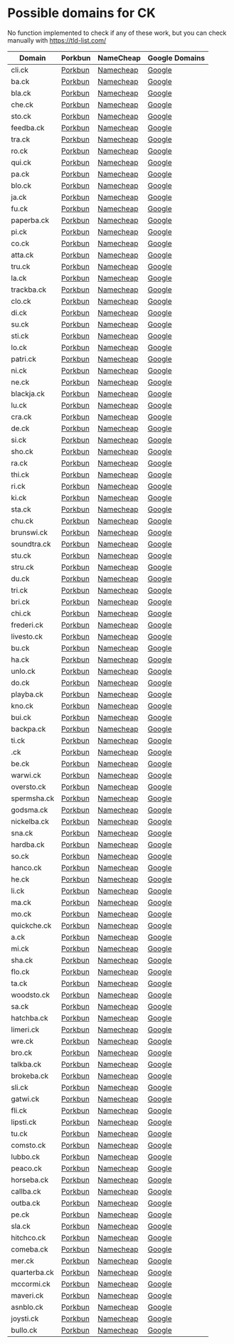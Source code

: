 # Possible domains for CK

No function implemented to check if any of these work, but you can check manually with https://tld-list.com/

| Domain | Porkbun | NameCheap | Google Domains |
|---|---|---|---|
| cli.ck | [Porkbun](https://porkbun.com/checkout/search?prb=e814663da1&tlds=&idnLanguage=&search=search&q=cli.ck) | [Namecheap](https://www.namecheap.com/domains/registration/results/?domain=cli.ck) | [Google](https://domains.google.com/registrar/search?searchTerm=cli.ck) |
| ba.ck | [Porkbun](https://porkbun.com/checkout/search?prb=e814663da1&tlds=&idnLanguage=&search=search&q=ba.ck) | [Namecheap](https://www.namecheap.com/domains/registration/results/?domain=ba.ck) | [Google](https://domains.google.com/registrar/search?searchTerm=ba.ck) |
| bla.ck | [Porkbun](https://porkbun.com/checkout/search?prb=e814663da1&tlds=&idnLanguage=&search=search&q=bla.ck) | [Namecheap](https://www.namecheap.com/domains/registration/results/?domain=bla.ck) | [Google](https://domains.google.com/registrar/search?searchTerm=bla.ck) |
| che.ck | [Porkbun](https://porkbun.com/checkout/search?prb=e814663da1&tlds=&idnLanguage=&search=search&q=che.ck) | [Namecheap](https://www.namecheap.com/domains/registration/results/?domain=che.ck) | [Google](https://domains.google.com/registrar/search?searchTerm=che.ck) |
| sto.ck | [Porkbun](https://porkbun.com/checkout/search?prb=e814663da1&tlds=&idnLanguage=&search=search&q=sto.ck) | [Namecheap](https://www.namecheap.com/domains/registration/results/?domain=sto.ck) | [Google](https://domains.google.com/registrar/search?searchTerm=sto.ck) |
| feedba.ck | [Porkbun](https://porkbun.com/checkout/search?prb=e814663da1&tlds=&idnLanguage=&search=search&q=feedba.ck) | [Namecheap](https://www.namecheap.com/domains/registration/results/?domain=feedba.ck) | [Google](https://domains.google.com/registrar/search?searchTerm=feedba.ck) |
| tra.ck | [Porkbun](https://porkbun.com/checkout/search?prb=e814663da1&tlds=&idnLanguage=&search=search&q=tra.ck) | [Namecheap](https://www.namecheap.com/domains/registration/results/?domain=tra.ck) | [Google](https://domains.google.com/registrar/search?searchTerm=tra.ck) |
| ro.ck | [Porkbun](https://porkbun.com/checkout/search?prb=e814663da1&tlds=&idnLanguage=&search=search&q=ro.ck) | [Namecheap](https://www.namecheap.com/domains/registration/results/?domain=ro.ck) | [Google](https://domains.google.com/registrar/search?searchTerm=ro.ck) |
| qui.ck | [Porkbun](https://porkbun.com/checkout/search?prb=e814663da1&tlds=&idnLanguage=&search=search&q=qui.ck) | [Namecheap](https://www.namecheap.com/domains/registration/results/?domain=qui.ck) | [Google](https://domains.google.com/registrar/search?searchTerm=qui.ck) |
| pa.ck | [Porkbun](https://porkbun.com/checkout/search?prb=e814663da1&tlds=&idnLanguage=&search=search&q=pa.ck) | [Namecheap](https://www.namecheap.com/domains/registration/results/?domain=pa.ck) | [Google](https://domains.google.com/registrar/search?searchTerm=pa.ck) |
| blo.ck | [Porkbun](https://porkbun.com/checkout/search?prb=e814663da1&tlds=&idnLanguage=&search=search&q=blo.ck) | [Namecheap](https://www.namecheap.com/domains/registration/results/?domain=blo.ck) | [Google](https://domains.google.com/registrar/search?searchTerm=blo.ck) |
| ja.ck | [Porkbun](https://porkbun.com/checkout/search?prb=e814663da1&tlds=&idnLanguage=&search=search&q=ja.ck) | [Namecheap](https://www.namecheap.com/domains/registration/results/?domain=ja.ck) | [Google](https://domains.google.com/registrar/search?searchTerm=ja.ck) |
| fu.ck | [Porkbun](https://porkbun.com/checkout/search?prb=e814663da1&tlds=&idnLanguage=&search=search&q=fu.ck) | [Namecheap](https://www.namecheap.com/domains/registration/results/?domain=fu.ck) | [Google](https://domains.google.com/registrar/search?searchTerm=fu.ck) |
| paperba.ck | [Porkbun](https://porkbun.com/checkout/search?prb=e814663da1&tlds=&idnLanguage=&search=search&q=paperba.ck) | [Namecheap](https://www.namecheap.com/domains/registration/results/?domain=paperba.ck) | [Google](https://domains.google.com/registrar/search?searchTerm=paperba.ck) |
| pi.ck | [Porkbun](https://porkbun.com/checkout/search?prb=e814663da1&tlds=&idnLanguage=&search=search&q=pi.ck) | [Namecheap](https://www.namecheap.com/domains/registration/results/?domain=pi.ck) | [Google](https://domains.google.com/registrar/search?searchTerm=pi.ck) |
| co.ck | [Porkbun](https://porkbun.com/checkout/search?prb=e814663da1&tlds=&idnLanguage=&search=search&q=co.ck) | [Namecheap](https://www.namecheap.com/domains/registration/results/?domain=co.ck) | [Google](https://domains.google.com/registrar/search?searchTerm=co.ck) |
| atta.ck | [Porkbun](https://porkbun.com/checkout/search?prb=e814663da1&tlds=&idnLanguage=&search=search&q=atta.ck) | [Namecheap](https://www.namecheap.com/domains/registration/results/?domain=atta.ck) | [Google](https://domains.google.com/registrar/search?searchTerm=atta.ck) |
| tru.ck | [Porkbun](https://porkbun.com/checkout/search?prb=e814663da1&tlds=&idnLanguage=&search=search&q=tru.ck) | [Namecheap](https://www.namecheap.com/domains/registration/results/?domain=tru.ck) | [Google](https://domains.google.com/registrar/search?searchTerm=tru.ck) |
| la.ck | [Porkbun](https://porkbun.com/checkout/search?prb=e814663da1&tlds=&idnLanguage=&search=search&q=la.ck) | [Namecheap](https://www.namecheap.com/domains/registration/results/?domain=la.ck) | [Google](https://domains.google.com/registrar/search?searchTerm=la.ck) |
| trackba.ck | [Porkbun](https://porkbun.com/checkout/search?prb=e814663da1&tlds=&idnLanguage=&search=search&q=trackba.ck) | [Namecheap](https://www.namecheap.com/domains/registration/results/?domain=trackba.ck) | [Google](https://domains.google.com/registrar/search?searchTerm=trackba.ck) |
| clo.ck | [Porkbun](https://porkbun.com/checkout/search?prb=e814663da1&tlds=&idnLanguage=&search=search&q=clo.ck) | [Namecheap](https://www.namecheap.com/domains/registration/results/?domain=clo.ck) | [Google](https://domains.google.com/registrar/search?searchTerm=clo.ck) |
| di.ck | [Porkbun](https://porkbun.com/checkout/search?prb=e814663da1&tlds=&idnLanguage=&search=search&q=di.ck) | [Namecheap](https://www.namecheap.com/domains/registration/results/?domain=di.ck) | [Google](https://domains.google.com/registrar/search?searchTerm=di.ck) |
| su.ck | [Porkbun](https://porkbun.com/checkout/search?prb=e814663da1&tlds=&idnLanguage=&search=search&q=su.ck) | [Namecheap](https://www.namecheap.com/domains/registration/results/?domain=su.ck) | [Google](https://domains.google.com/registrar/search?searchTerm=su.ck) |
| sti.ck | [Porkbun](https://porkbun.com/checkout/search?prb=e814663da1&tlds=&idnLanguage=&search=search&q=sti.ck) | [Namecheap](https://www.namecheap.com/domains/registration/results/?domain=sti.ck) | [Google](https://domains.google.com/registrar/search?searchTerm=sti.ck) |
| lo.ck | [Porkbun](https://porkbun.com/checkout/search?prb=e814663da1&tlds=&idnLanguage=&search=search&q=lo.ck) | [Namecheap](https://www.namecheap.com/domains/registration/results/?domain=lo.ck) | [Google](https://domains.google.com/registrar/search?searchTerm=lo.ck) |
| patri.ck | [Porkbun](https://porkbun.com/checkout/search?prb=e814663da1&tlds=&idnLanguage=&search=search&q=patri.ck) | [Namecheap](https://www.namecheap.com/domains/registration/results/?domain=patri.ck) | [Google](https://domains.google.com/registrar/search?searchTerm=patri.ck) |
| ni.ck | [Porkbun](https://porkbun.com/checkout/search?prb=e814663da1&tlds=&idnLanguage=&search=search&q=ni.ck) | [Namecheap](https://www.namecheap.com/domains/registration/results/?domain=ni.ck) | [Google](https://domains.google.com/registrar/search?searchTerm=ni.ck) |
| ne.ck | [Porkbun](https://porkbun.com/checkout/search?prb=e814663da1&tlds=&idnLanguage=&search=search&q=ne.ck) | [Namecheap](https://www.namecheap.com/domains/registration/results/?domain=ne.ck) | [Google](https://domains.google.com/registrar/search?searchTerm=ne.ck) |
| blackja.ck | [Porkbun](https://porkbun.com/checkout/search?prb=e814663da1&tlds=&idnLanguage=&search=search&q=blackja.ck) | [Namecheap](https://www.namecheap.com/domains/registration/results/?domain=blackja.ck) | [Google](https://domains.google.com/registrar/search?searchTerm=blackja.ck) |
| lu.ck | [Porkbun](https://porkbun.com/checkout/search?prb=e814663da1&tlds=&idnLanguage=&search=search&q=lu.ck) | [Namecheap](https://www.namecheap.com/domains/registration/results/?domain=lu.ck) | [Google](https://domains.google.com/registrar/search?searchTerm=lu.ck) |
| cra.ck | [Porkbun](https://porkbun.com/checkout/search?prb=e814663da1&tlds=&idnLanguage=&search=search&q=cra.ck) | [Namecheap](https://www.namecheap.com/domains/registration/results/?domain=cra.ck) | [Google](https://domains.google.com/registrar/search?searchTerm=cra.ck) |
| de.ck | [Porkbun](https://porkbun.com/checkout/search?prb=e814663da1&tlds=&idnLanguage=&search=search&q=de.ck) | [Namecheap](https://www.namecheap.com/domains/registration/results/?domain=de.ck) | [Google](https://domains.google.com/registrar/search?searchTerm=de.ck) |
| si.ck | [Porkbun](https://porkbun.com/checkout/search?prb=e814663da1&tlds=&idnLanguage=&search=search&q=si.ck) | [Namecheap](https://www.namecheap.com/domains/registration/results/?domain=si.ck) | [Google](https://domains.google.com/registrar/search?searchTerm=si.ck) |
| sho.ck | [Porkbun](https://porkbun.com/checkout/search?prb=e814663da1&tlds=&idnLanguage=&search=search&q=sho.ck) | [Namecheap](https://www.namecheap.com/domains/registration/results/?domain=sho.ck) | [Google](https://domains.google.com/registrar/search?searchTerm=sho.ck) |
| ra.ck | [Porkbun](https://porkbun.com/checkout/search?prb=e814663da1&tlds=&idnLanguage=&search=search&q=ra.ck) | [Namecheap](https://www.namecheap.com/domains/registration/results/?domain=ra.ck) | [Google](https://domains.google.com/registrar/search?searchTerm=ra.ck) |
| thi.ck | [Porkbun](https://porkbun.com/checkout/search?prb=e814663da1&tlds=&idnLanguage=&search=search&q=thi.ck) | [Namecheap](https://www.namecheap.com/domains/registration/results/?domain=thi.ck) | [Google](https://domains.google.com/registrar/search?searchTerm=thi.ck) |
| ri.ck | [Porkbun](https://porkbun.com/checkout/search?prb=e814663da1&tlds=&idnLanguage=&search=search&q=ri.ck) | [Namecheap](https://www.namecheap.com/domains/registration/results/?domain=ri.ck) | [Google](https://domains.google.com/registrar/search?searchTerm=ri.ck) |
| ki.ck | [Porkbun](https://porkbun.com/checkout/search?prb=e814663da1&tlds=&idnLanguage=&search=search&q=ki.ck) | [Namecheap](https://www.namecheap.com/domains/registration/results/?domain=ki.ck) | [Google](https://domains.google.com/registrar/search?searchTerm=ki.ck) |
| sta.ck | [Porkbun](https://porkbun.com/checkout/search?prb=e814663da1&tlds=&idnLanguage=&search=search&q=sta.ck) | [Namecheap](https://www.namecheap.com/domains/registration/results/?domain=sta.ck) | [Google](https://domains.google.com/registrar/search?searchTerm=sta.ck) |
| chu.ck | [Porkbun](https://porkbun.com/checkout/search?prb=e814663da1&tlds=&idnLanguage=&search=search&q=chu.ck) | [Namecheap](https://www.namecheap.com/domains/registration/results/?domain=chu.ck) | [Google](https://domains.google.com/registrar/search?searchTerm=chu.ck) |
| brunswi.ck | [Porkbun](https://porkbun.com/checkout/search?prb=e814663da1&tlds=&idnLanguage=&search=search&q=brunswi.ck) | [Namecheap](https://www.namecheap.com/domains/registration/results/?domain=brunswi.ck) | [Google](https://domains.google.com/registrar/search?searchTerm=brunswi.ck) |
| soundtra.ck | [Porkbun](https://porkbun.com/checkout/search?prb=e814663da1&tlds=&idnLanguage=&search=search&q=soundtra.ck) | [Namecheap](https://www.namecheap.com/domains/registration/results/?domain=soundtra.ck) | [Google](https://domains.google.com/registrar/search?searchTerm=soundtra.ck) |
| stu.ck | [Porkbun](https://porkbun.com/checkout/search?prb=e814663da1&tlds=&idnLanguage=&search=search&q=stu.ck) | [Namecheap](https://www.namecheap.com/domains/registration/results/?domain=stu.ck) | [Google](https://domains.google.com/registrar/search?searchTerm=stu.ck) |
| stru.ck | [Porkbun](https://porkbun.com/checkout/search?prb=e814663da1&tlds=&idnLanguage=&search=search&q=stru.ck) | [Namecheap](https://www.namecheap.com/domains/registration/results/?domain=stru.ck) | [Google](https://domains.google.com/registrar/search?searchTerm=stru.ck) |
| du.ck | [Porkbun](https://porkbun.com/checkout/search?prb=e814663da1&tlds=&idnLanguage=&search=search&q=du.ck) | [Namecheap](https://www.namecheap.com/domains/registration/results/?domain=du.ck) | [Google](https://domains.google.com/registrar/search?searchTerm=du.ck) |
| tri.ck | [Porkbun](https://porkbun.com/checkout/search?prb=e814663da1&tlds=&idnLanguage=&search=search&q=tri.ck) | [Namecheap](https://www.namecheap.com/domains/registration/results/?domain=tri.ck) | [Google](https://domains.google.com/registrar/search?searchTerm=tri.ck) |
| bri.ck | [Porkbun](https://porkbun.com/checkout/search?prb=e814663da1&tlds=&idnLanguage=&search=search&q=bri.ck) | [Namecheap](https://www.namecheap.com/domains/registration/results/?domain=bri.ck) | [Google](https://domains.google.com/registrar/search?searchTerm=bri.ck) |
| chi.ck | [Porkbun](https://porkbun.com/checkout/search?prb=e814663da1&tlds=&idnLanguage=&search=search&q=chi.ck) | [Namecheap](https://www.namecheap.com/domains/registration/results/?domain=chi.ck) | [Google](https://domains.google.com/registrar/search?searchTerm=chi.ck) |
| frederi.ck | [Porkbun](https://porkbun.com/checkout/search?prb=e814663da1&tlds=&idnLanguage=&search=search&q=frederi.ck) | [Namecheap](https://www.namecheap.com/domains/registration/results/?domain=frederi.ck) | [Google](https://domains.google.com/registrar/search?searchTerm=frederi.ck) |
| livesto.ck | [Porkbun](https://porkbun.com/checkout/search?prb=e814663da1&tlds=&idnLanguage=&search=search&q=livesto.ck) | [Namecheap](https://www.namecheap.com/domains/registration/results/?domain=livesto.ck) | [Google](https://domains.google.com/registrar/search?searchTerm=livesto.ck) |
| bu.ck | [Porkbun](https://porkbun.com/checkout/search?prb=e814663da1&tlds=&idnLanguage=&search=search&q=bu.ck) | [Namecheap](https://www.namecheap.com/domains/registration/results/?domain=bu.ck) | [Google](https://domains.google.com/registrar/search?searchTerm=bu.ck) |
| ha.ck | [Porkbun](https://porkbun.com/checkout/search?prb=e814663da1&tlds=&idnLanguage=&search=search&q=ha.ck) | [Namecheap](https://www.namecheap.com/domains/registration/results/?domain=ha.ck) | [Google](https://domains.google.com/registrar/search?searchTerm=ha.ck) |
| unlo.ck | [Porkbun](https://porkbun.com/checkout/search?prb=e814663da1&tlds=&idnLanguage=&search=search&q=unlo.ck) | [Namecheap](https://www.namecheap.com/domains/registration/results/?domain=unlo.ck) | [Google](https://domains.google.com/registrar/search?searchTerm=unlo.ck) |
| do.ck | [Porkbun](https://porkbun.com/checkout/search?prb=e814663da1&tlds=&idnLanguage=&search=search&q=do.ck) | [Namecheap](https://www.namecheap.com/domains/registration/results/?domain=do.ck) | [Google](https://domains.google.com/registrar/search?searchTerm=do.ck) |
| playba.ck | [Porkbun](https://porkbun.com/checkout/search?prb=e814663da1&tlds=&idnLanguage=&search=search&q=playba.ck) | [Namecheap](https://www.namecheap.com/domains/registration/results/?domain=playba.ck) | [Google](https://domains.google.com/registrar/search?searchTerm=playba.ck) |
| kno.ck | [Porkbun](https://porkbun.com/checkout/search?prb=e814663da1&tlds=&idnLanguage=&search=search&q=kno.ck) | [Namecheap](https://www.namecheap.com/domains/registration/results/?domain=kno.ck) | [Google](https://domains.google.com/registrar/search?searchTerm=kno.ck) |
| bui.ck | [Porkbun](https://porkbun.com/checkout/search?prb=e814663da1&tlds=&idnLanguage=&search=search&q=bui.ck) | [Namecheap](https://www.namecheap.com/domains/registration/results/?domain=bui.ck) | [Google](https://domains.google.com/registrar/search?searchTerm=bui.ck) |
| backpa.ck | [Porkbun](https://porkbun.com/checkout/search?prb=e814663da1&tlds=&idnLanguage=&search=search&q=backpa.ck) | [Namecheap](https://www.namecheap.com/domains/registration/results/?domain=backpa.ck) | [Google](https://domains.google.com/registrar/search?searchTerm=backpa.ck) |
| ti.ck | [Porkbun](https://porkbun.com/checkout/search?prb=e814663da1&tlds=&idnLanguage=&search=search&q=ti.ck) | [Namecheap](https://www.namecheap.com/domains/registration/results/?domain=ti.ck) | [Google](https://domains.google.com/registrar/search?searchTerm=ti.ck) |
| .ck | [Porkbun](https://porkbun.com/checkout/search?prb=e814663da1&tlds=&idnLanguage=&search=search&q=.ck) | [Namecheap](https://www.namecheap.com/domains/registration/results/?domain=.ck) | [Google](https://domains.google.com/registrar/search?searchTerm=.ck) |
| be.ck | [Porkbun](https://porkbun.com/checkout/search?prb=e814663da1&tlds=&idnLanguage=&search=search&q=be.ck) | [Namecheap](https://www.namecheap.com/domains/registration/results/?domain=be.ck) | [Google](https://domains.google.com/registrar/search?searchTerm=be.ck) |
| warwi.ck | [Porkbun](https://porkbun.com/checkout/search?prb=e814663da1&tlds=&idnLanguage=&search=search&q=warwi.ck) | [Namecheap](https://www.namecheap.com/domains/registration/results/?domain=warwi.ck) | [Google](https://domains.google.com/registrar/search?searchTerm=warwi.ck) |
| oversto.ck | [Porkbun](https://porkbun.com/checkout/search?prb=e814663da1&tlds=&idnLanguage=&search=search&q=oversto.ck) | [Namecheap](https://www.namecheap.com/domains/registration/results/?domain=oversto.ck) | [Google](https://domains.google.com/registrar/search?searchTerm=oversto.ck) |
| spermsha.ck | [Porkbun](https://porkbun.com/checkout/search?prb=e814663da1&tlds=&idnLanguage=&search=search&q=spermsha.ck) | [Namecheap](https://www.namecheap.com/domains/registration/results/?domain=spermsha.ck) | [Google](https://domains.google.com/registrar/search?searchTerm=spermsha.ck) |
| godsma.ck | [Porkbun](https://porkbun.com/checkout/search?prb=e814663da1&tlds=&idnLanguage=&search=search&q=godsma.ck) | [Namecheap](https://www.namecheap.com/domains/registration/results/?domain=godsma.ck) | [Google](https://domains.google.com/registrar/search?searchTerm=godsma.ck) |
| nickelba.ck | [Porkbun](https://porkbun.com/checkout/search?prb=e814663da1&tlds=&idnLanguage=&search=search&q=nickelba.ck) | [Namecheap](https://www.namecheap.com/domains/registration/results/?domain=nickelba.ck) | [Google](https://domains.google.com/registrar/search?searchTerm=nickelba.ck) |
| sna.ck | [Porkbun](https://porkbun.com/checkout/search?prb=e814663da1&tlds=&idnLanguage=&search=search&q=sna.ck) | [Namecheap](https://www.namecheap.com/domains/registration/results/?domain=sna.ck) | [Google](https://domains.google.com/registrar/search?searchTerm=sna.ck) |
| hardba.ck | [Porkbun](https://porkbun.com/checkout/search?prb=e814663da1&tlds=&idnLanguage=&search=search&q=hardba.ck) | [Namecheap](https://www.namecheap.com/domains/registration/results/?domain=hardba.ck) | [Google](https://domains.google.com/registrar/search?searchTerm=hardba.ck) |
| so.ck | [Porkbun](https://porkbun.com/checkout/search?prb=e814663da1&tlds=&idnLanguage=&search=search&q=so.ck) | [Namecheap](https://www.namecheap.com/domains/registration/results/?domain=so.ck) | [Google](https://domains.google.com/registrar/search?searchTerm=so.ck) |
| hanco.ck | [Porkbun](https://porkbun.com/checkout/search?prb=e814663da1&tlds=&idnLanguage=&search=search&q=hanco.ck) | [Namecheap](https://www.namecheap.com/domains/registration/results/?domain=hanco.ck) | [Google](https://domains.google.com/registrar/search?searchTerm=hanco.ck) |
| he.ck | [Porkbun](https://porkbun.com/checkout/search?prb=e814663da1&tlds=&idnLanguage=&search=search&q=he.ck) | [Namecheap](https://www.namecheap.com/domains/registration/results/?domain=he.ck) | [Google](https://domains.google.com/registrar/search?searchTerm=he.ck) |
| li.ck | [Porkbun](https://porkbun.com/checkout/search?prb=e814663da1&tlds=&idnLanguage=&search=search&q=li.ck) | [Namecheap](https://www.namecheap.com/domains/registration/results/?domain=li.ck) | [Google](https://domains.google.com/registrar/search?searchTerm=li.ck) |
| ma.ck | [Porkbun](https://porkbun.com/checkout/search?prb=e814663da1&tlds=&idnLanguage=&search=search&q=ma.ck) | [Namecheap](https://www.namecheap.com/domains/registration/results/?domain=ma.ck) | [Google](https://domains.google.com/registrar/search?searchTerm=ma.ck) |
| mo.ck | [Porkbun](https://porkbun.com/checkout/search?prb=e814663da1&tlds=&idnLanguage=&search=search&q=mo.ck) | [Namecheap](https://www.namecheap.com/domains/registration/results/?domain=mo.ck) | [Google](https://domains.google.com/registrar/search?searchTerm=mo.ck) |
| quickche.ck | [Porkbun](https://porkbun.com/checkout/search?prb=e814663da1&tlds=&idnLanguage=&search=search&q=quickche.ck) | [Namecheap](https://www.namecheap.com/domains/registration/results/?domain=quickche.ck) | [Google](https://domains.google.com/registrar/search?searchTerm=quickche.ck) |
| a.ck | [Porkbun](https://porkbun.com/checkout/search?prb=e814663da1&tlds=&idnLanguage=&search=search&q=a.ck) | [Namecheap](https://www.namecheap.com/domains/registration/results/?domain=a.ck) | [Google](https://domains.google.com/registrar/search?searchTerm=a.ck) |
| mi.ck | [Porkbun](https://porkbun.com/checkout/search?prb=e814663da1&tlds=&idnLanguage=&search=search&q=mi.ck) | [Namecheap](https://www.namecheap.com/domains/registration/results/?domain=mi.ck) | [Google](https://domains.google.com/registrar/search?searchTerm=mi.ck) |
| sha.ck | [Porkbun](https://porkbun.com/checkout/search?prb=e814663da1&tlds=&idnLanguage=&search=search&q=sha.ck) | [Namecheap](https://www.namecheap.com/domains/registration/results/?domain=sha.ck) | [Google](https://domains.google.com/registrar/search?searchTerm=sha.ck) |
| flo.ck | [Porkbun](https://porkbun.com/checkout/search?prb=e814663da1&tlds=&idnLanguage=&search=search&q=flo.ck) | [Namecheap](https://www.namecheap.com/domains/registration/results/?domain=flo.ck) | [Google](https://domains.google.com/registrar/search?searchTerm=flo.ck) |
| ta.ck | [Porkbun](https://porkbun.com/checkout/search?prb=e814663da1&tlds=&idnLanguage=&search=search&q=ta.ck) | [Namecheap](https://www.namecheap.com/domains/registration/results/?domain=ta.ck) | [Google](https://domains.google.com/registrar/search?searchTerm=ta.ck) |
| woodsto.ck | [Porkbun](https://porkbun.com/checkout/search?prb=e814663da1&tlds=&idnLanguage=&search=search&q=woodsto.ck) | [Namecheap](https://www.namecheap.com/domains/registration/results/?domain=woodsto.ck) | [Google](https://domains.google.com/registrar/search?searchTerm=woodsto.ck) |
| sa.ck | [Porkbun](https://porkbun.com/checkout/search?prb=e814663da1&tlds=&idnLanguage=&search=search&q=sa.ck) | [Namecheap](https://www.namecheap.com/domains/registration/results/?domain=sa.ck) | [Google](https://domains.google.com/registrar/search?searchTerm=sa.ck) |
| hatchba.ck | [Porkbun](https://porkbun.com/checkout/search?prb=e814663da1&tlds=&idnLanguage=&search=search&q=hatchba.ck) | [Namecheap](https://www.namecheap.com/domains/registration/results/?domain=hatchba.ck) | [Google](https://domains.google.com/registrar/search?searchTerm=hatchba.ck) |
| limeri.ck | [Porkbun](https://porkbun.com/checkout/search?prb=e814663da1&tlds=&idnLanguage=&search=search&q=limeri.ck) | [Namecheap](https://www.namecheap.com/domains/registration/results/?domain=limeri.ck) | [Google](https://domains.google.com/registrar/search?searchTerm=limeri.ck) |
| wre.ck | [Porkbun](https://porkbun.com/checkout/search?prb=e814663da1&tlds=&idnLanguage=&search=search&q=wre.ck) | [Namecheap](https://www.namecheap.com/domains/registration/results/?domain=wre.ck) | [Google](https://domains.google.com/registrar/search?searchTerm=wre.ck) |
| bro.ck | [Porkbun](https://porkbun.com/checkout/search?prb=e814663da1&tlds=&idnLanguage=&search=search&q=bro.ck) | [Namecheap](https://www.namecheap.com/domains/registration/results/?domain=bro.ck) | [Google](https://domains.google.com/registrar/search?searchTerm=bro.ck) |
| talkba.ck | [Porkbun](https://porkbun.com/checkout/search?prb=e814663da1&tlds=&idnLanguage=&search=search&q=talkba.ck) | [Namecheap](https://www.namecheap.com/domains/registration/results/?domain=talkba.ck) | [Google](https://domains.google.com/registrar/search?searchTerm=talkba.ck) |
| brokeba.ck | [Porkbun](https://porkbun.com/checkout/search?prb=e814663da1&tlds=&idnLanguage=&search=search&q=brokeba.ck) | [Namecheap](https://www.namecheap.com/domains/registration/results/?domain=brokeba.ck) | [Google](https://domains.google.com/registrar/search?searchTerm=brokeba.ck) |
| sli.ck | [Porkbun](https://porkbun.com/checkout/search?prb=e814663da1&tlds=&idnLanguage=&search=search&q=sli.ck) | [Namecheap](https://www.namecheap.com/domains/registration/results/?domain=sli.ck) | [Google](https://domains.google.com/registrar/search?searchTerm=sli.ck) |
| gatwi.ck | [Porkbun](https://porkbun.com/checkout/search?prb=e814663da1&tlds=&idnLanguage=&search=search&q=gatwi.ck) | [Namecheap](https://www.namecheap.com/domains/registration/results/?domain=gatwi.ck) | [Google](https://domains.google.com/registrar/search?searchTerm=gatwi.ck) |
| fli.ck | [Porkbun](https://porkbun.com/checkout/search?prb=e814663da1&tlds=&idnLanguage=&search=search&q=fli.ck) | [Namecheap](https://www.namecheap.com/domains/registration/results/?domain=fli.ck) | [Google](https://domains.google.com/registrar/search?searchTerm=fli.ck) |
| lipsti.ck | [Porkbun](https://porkbun.com/checkout/search?prb=e814663da1&tlds=&idnLanguage=&search=search&q=lipsti.ck) | [Namecheap](https://www.namecheap.com/domains/registration/results/?domain=lipsti.ck) | [Google](https://domains.google.com/registrar/search?searchTerm=lipsti.ck) |
| tu.ck | [Porkbun](https://porkbun.com/checkout/search?prb=e814663da1&tlds=&idnLanguage=&search=search&q=tu.ck) | [Namecheap](https://www.namecheap.com/domains/registration/results/?domain=tu.ck) | [Google](https://domains.google.com/registrar/search?searchTerm=tu.ck) |
| comsto.ck | [Porkbun](https://porkbun.com/checkout/search?prb=e814663da1&tlds=&idnLanguage=&search=search&q=comsto.ck) | [Namecheap](https://www.namecheap.com/domains/registration/results/?domain=comsto.ck) | [Google](https://domains.google.com/registrar/search?searchTerm=comsto.ck) |
| lubbo.ck | [Porkbun](https://porkbun.com/checkout/search?prb=e814663da1&tlds=&idnLanguage=&search=search&q=lubbo.ck) | [Namecheap](https://www.namecheap.com/domains/registration/results/?domain=lubbo.ck) | [Google](https://domains.google.com/registrar/search?searchTerm=lubbo.ck) |
| peaco.ck | [Porkbun](https://porkbun.com/checkout/search?prb=e814663da1&tlds=&idnLanguage=&search=search&q=peaco.ck) | [Namecheap](https://www.namecheap.com/domains/registration/results/?domain=peaco.ck) | [Google](https://domains.google.com/registrar/search?searchTerm=peaco.ck) |
| horseba.ck | [Porkbun](https://porkbun.com/checkout/search?prb=e814663da1&tlds=&idnLanguage=&search=search&q=horseba.ck) | [Namecheap](https://www.namecheap.com/domains/registration/results/?domain=horseba.ck) | [Google](https://domains.google.com/registrar/search?searchTerm=horseba.ck) |
| callba.ck | [Porkbun](https://porkbun.com/checkout/search?prb=e814663da1&tlds=&idnLanguage=&search=search&q=callba.ck) | [Namecheap](https://www.namecheap.com/domains/registration/results/?domain=callba.ck) | [Google](https://domains.google.com/registrar/search?searchTerm=callba.ck) |
| outba.ck | [Porkbun](https://porkbun.com/checkout/search?prb=e814663da1&tlds=&idnLanguage=&search=search&q=outba.ck) | [Namecheap](https://www.namecheap.com/domains/registration/results/?domain=outba.ck) | [Google](https://domains.google.com/registrar/search?searchTerm=outba.ck) |
| pe.ck | [Porkbun](https://porkbun.com/checkout/search?prb=e814663da1&tlds=&idnLanguage=&search=search&q=pe.ck) | [Namecheap](https://www.namecheap.com/domains/registration/results/?domain=pe.ck) | [Google](https://domains.google.com/registrar/search?searchTerm=pe.ck) |
| sla.ck | [Porkbun](https://porkbun.com/checkout/search?prb=e814663da1&tlds=&idnLanguage=&search=search&q=sla.ck) | [Namecheap](https://www.namecheap.com/domains/registration/results/?domain=sla.ck) | [Google](https://domains.google.com/registrar/search?searchTerm=sla.ck) |
| hitchco.ck | [Porkbun](https://porkbun.com/checkout/search?prb=e814663da1&tlds=&idnLanguage=&search=search&q=hitchco.ck) | [Namecheap](https://www.namecheap.com/domains/registration/results/?domain=hitchco.ck) | [Google](https://domains.google.com/registrar/search?searchTerm=hitchco.ck) |
| comeba.ck | [Porkbun](https://porkbun.com/checkout/search?prb=e814663da1&tlds=&idnLanguage=&search=search&q=comeba.ck) | [Namecheap](https://www.namecheap.com/domains/registration/results/?domain=comeba.ck) | [Google](https://domains.google.com/registrar/search?searchTerm=comeba.ck) |
| mer.ck | [Porkbun](https://porkbun.com/checkout/search?prb=e814663da1&tlds=&idnLanguage=&search=search&q=mer.ck) | [Namecheap](https://www.namecheap.com/domains/registration/results/?domain=mer.ck) | [Google](https://domains.google.com/registrar/search?searchTerm=mer.ck) |
| quarterba.ck | [Porkbun](https://porkbun.com/checkout/search?prb=e814663da1&tlds=&idnLanguage=&search=search&q=quarterba.ck) | [Namecheap](https://www.namecheap.com/domains/registration/results/?domain=quarterba.ck) | [Google](https://domains.google.com/registrar/search?searchTerm=quarterba.ck) |
| mccormi.ck | [Porkbun](https://porkbun.com/checkout/search?prb=e814663da1&tlds=&idnLanguage=&search=search&q=mccormi.ck) | [Namecheap](https://www.namecheap.com/domains/registration/results/?domain=mccormi.ck) | [Google](https://domains.google.com/registrar/search?searchTerm=mccormi.ck) |
| maveri.ck | [Porkbun](https://porkbun.com/checkout/search?prb=e814663da1&tlds=&idnLanguage=&search=search&q=maveri.ck) | [Namecheap](https://www.namecheap.com/domains/registration/results/?domain=maveri.ck) | [Google](https://domains.google.com/registrar/search?searchTerm=maveri.ck) |
| asnblo.ck | [Porkbun](https://porkbun.com/checkout/search?prb=e814663da1&tlds=&idnLanguage=&search=search&q=asnblo.ck) | [Namecheap](https://www.namecheap.com/domains/registration/results/?domain=asnblo.ck) | [Google](https://domains.google.com/registrar/search?searchTerm=asnblo.ck) |
| joysti.ck | [Porkbun](https://porkbun.com/checkout/search?prb=e814663da1&tlds=&idnLanguage=&search=search&q=joysti.ck) | [Namecheap](https://www.namecheap.com/domains/registration/results/?domain=joysti.ck) | [Google](https://domains.google.com/registrar/search?searchTerm=joysti.ck) |
| bullo.ck | [Porkbun](https://porkbun.com/checkout/search?prb=e814663da1&tlds=&idnLanguage=&search=search&q=bullo.ck) | [Namecheap](https://www.namecheap.com/domains/registration/results/?domain=bullo.ck) | [Google](https://domains.google.com/registrar/search?searchTerm=bullo.ck) |
